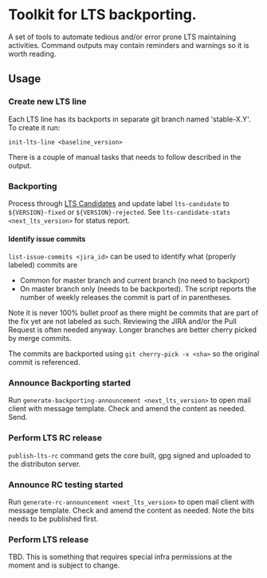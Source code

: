 # Toolkit for LTS backporting.

A set of tools to automate tedious and/or error prone LTS maintaining activities. Command outputs may contain reminders and warnings so it is worth reading.

## Usage

### Create new LTS line

Each LTS line has its backports in separate git branch named 'stable-X.Y'. To create it run:

`init-lts-line <baseline_version>`

There is a couple of manual tasks that needs to follow described in the output.

### Backporting

Process through [LTS Candidates](https://issues.jenkins-ci.org/issues/?filter=12146) and update label `lts-candidate` to `${VERSION}-fixed` or `${VERSION}-rejected`. See `lts-candidate-stats <next_lts_version>` for status report.

#### Identify issue commits

`list-issue-commits <jira_id>` can be used to identify what (properly labeled) commits are

- Common for master branch and current branch (no need to backport)
- On master branch only (needs to be backported). The script reports the number of weekly releases the commit is part of in parentheses.

Note it is never 100% bullet proof as there might be commits that are part of the fix yet are not labeled as such. Reviewing the JIRA and/or the Pull Request is often needed anyway. Longer branches are better cherry picked by merge commits.

The commits are backported using `git cherry-pick -x <sha>` so the original commit is referenced.

### Announce Backporting started

Run `generate-backporting-announcement <next_lts_version>` to open mail client with message template. Check and amend the content as needed. Send.

### Perform LTS RC release

`publish-lts-rc` command gets the core built, gpg signed and uploaded to the distributon server.

### Announce RC testing started

Run `generate-rc-announcement <next_lts_version>` to open mail client with message template. Check and amend the content as needed. Note the bits needs to be published first.

### Perform LTS release

TBD. This is something that requires special infra permissions at the moment and is subject to change.
